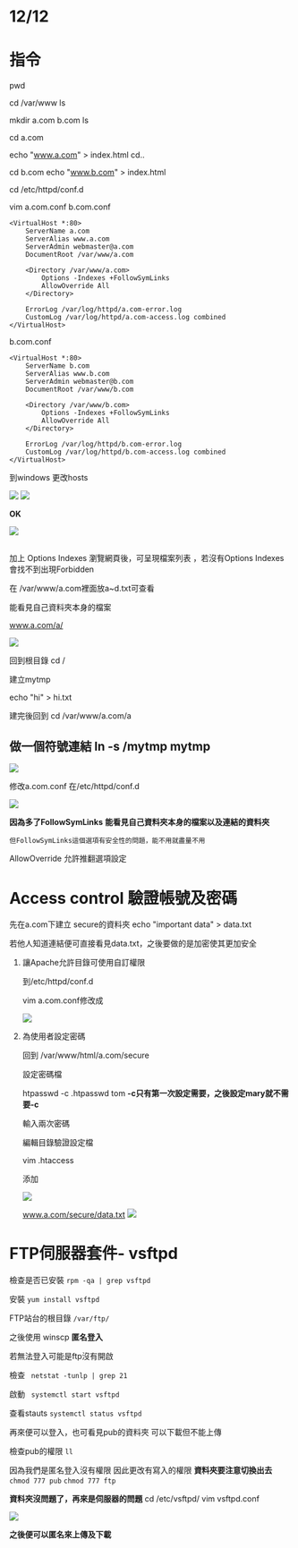 # 12/12

# 指令

pwd

cd /var/www
ls

mkdir a.com b.com
ls

cd a.com

echo "www.a.com" > index.html
cd..

cd b.com
echo "www.b.com" > index.html

cd /etc/httpd/conf.d



vim a.com.conf b.com.conf

```
<VirtualHost *:80>
    ServerName a.com
    ServerAlias www.a.com
    ServerAdmin webmaster@a.com
    DocumentRoot /var/www/a.com

    <Directory /var/www/a.com>
        Options -Indexes +FollowSymLinks
        AllowOverride All
    </Directory>

    ErrorLog /var/log/httpd/a.com-error.log
    CustomLog /var/log/httpd/a.com-access.log combined
</VirtualHost>
```

b.com.conf
```
<VirtualHost *:80>
    ServerName b.com
    ServerAlias www.b.com
    ServerAdmin webmaster@b.com
    DocumentRoot /var/www/b.com

    <Directory /var/www/b.com>
        Options -Indexes +FollowSymLinks
        AllowOverride All
    </Directory>

    ErrorLog /var/log/httpd/b.com-error.log
    CustomLog /var/log/httpd/b.com-access.log combined
</VirtualHost>
```


到windows 更改hosts

![](https://i.imgur.com/YWFoumA.png)
![](https://i.imgur.com/ur7Glo6.png)

**OK**

![](https://i.imgur.com/PawjHf8.png)


## 



加上 Options Indexes 瀏覽網頁後，可呈現檔案列表
，若沒有Options Indexes會找不到出現Forbidden

在 /var/www/a.com裡面放a~d.txt可查看

能看見自己資料夾本身的檔案

www.a.com/a/

![](https://i.imgur.com/pVaBNLn.png)

回到根目錄 cd /

建立mytmp 

echo "hi" > hi.txt

建完後回到 cd /var/www/a.com/a


## 做一個符號連結 ln -s /mytmp mytmp

![](https://i.imgur.com/q40fDDX.png)

修改a.com.conf 在/etc/httpd/conf.d

![](https://i.imgur.com/qHqOaLE.png)

**因為多了FollowSymLinks**
**能看見自己資料夾本身的檔案以及連結的資料夾**

```
但FollowSymLinks這個選項有安全性的問題，能不用就盡量不用
```

AllowOverride 允許推翻選項設定

# Access control 驗證帳號及密碼


先在a.com下建立 secure的資料夾
echo "important data" > data.txt

若他人知道連結便可直接看見data.txt，之後要做的是加密使其更加安全


1.  讓Apache允許目錄可使用自訂權限

    到/etc/httpd/conf.d
    
    vim a.com.conf修改成
    
    ![](https://i.imgur.com/Ujk5GJq.png)

    
2.  為使用者設定密碼

    回到 /var/www/html/a.com/secure
    
    設定密碼檔
    
    htpasswd -c .htpasswd tom  **-c只有第一次設定需要，之後設定mary就不需要-c**
    
    輸入兩次密碼
    
    編輯目錄驗證設定檔
    
    vim .htaccess
    
    添加
    
    ![](https://i.imgur.com/isZwZ16.png)

    
    www.a.com/secure/data.txt
    ![](https://i.imgur.com/aiTsl9m.png)
    
    
# FTP伺服器套件- vsftpd



檢查是否已安裝 ``rpm -qa | grep vsftpd `` 

安裝 ``yum install vsftpd`` 

FTP站台的根目錄 `` /var/ftp/ ``

之後使用 winscp **匿名登入**

若無法登入可能是ftp沒有開啟

檢查 `` netstat -tunlp | grep 21``

啟動 `` systemctl start vsftpd``

查看stauts ``systemctl status vsftpd``

再來便可以登入，也可看見pub的資料夾
可以下載但不能上傳

檢查pub的權限 ``ll `` 

因為我們是匿名登入沒有權限 因此更改有寫入的權限
**資料夾要注意切換出去**
``chmod 777 pub``
``chmod 777 ftp``

**資料夾沒問題了，再來是伺服器的問題**
cd /etc/vsftpd/
vim vsftpd.conf

![](https://i.imgur.com/fJKlToR.png)

**之後便可以匿名來上傳及下載**



